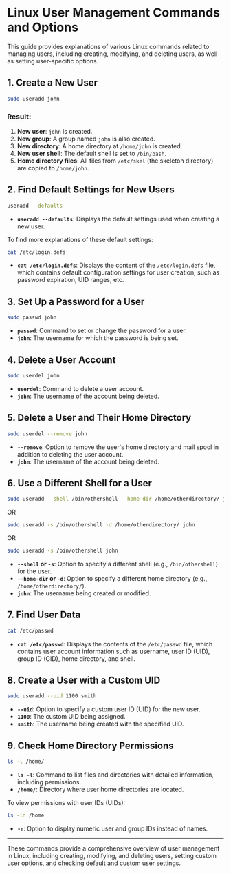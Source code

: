 # Linux User Management Commands and Options

This guide provides explanations of various Linux commands related to managing users, including creating, modifying, and deleting users, as well as setting user-specific options.

## 1. Create a New User

```bash
sudo useradd john
```

### Result:

1. **New user**: `john` is created.
2. **New group**: A group named `john` is also created.
3. **New directory**: A home directory at `/home/john` is created.
4. **New user shell**: The default shell is set to `/bin/bash`.
5. **Home directory files**: All files from `/etc/skel` (the skeleton directory) are copied to `/home/john`.

## 2. Find Default Settings for New Users

```bash
useradd --defaults
```

- **`useradd --defaults`**: Displays the default settings used when creating a new user.

To find more explanations of these default settings:

```bash
cat /etc/login.defs
```

- **`cat /etc/login.defs`**: Displays the content of the `/etc/login.defs` file, which contains default configuration settings for user creation, such as password expiration, UID ranges, etc.

## 3. Set Up a Password for a User

```bash
sudo passwd john
```

- **`passwd`**: Command to set or change the password for a user.
- **`john`**: The username for which the password is being set.

## 4. Delete a User Account

```bash
sudo userdel john
```

- **`userdel`**: Command to delete a user account.
- **`john`**: The username of the account being deleted.

## 5. Delete a User and Their Home Directory

```bash
sudo userdel --remove john
```

- **`--remove`**: Option to remove the user's home directory and mail spool in addition to deleting the user account.
- **`john`**: The username of the account being deleted.

## 6. Use a Different Shell for a User

```bash
sudo useradd --shell /bin/othershell --home-dir /home/otherdirectory/ john
```

OR

```bash
sudo useradd -s /bin/othershell -d /home/otherdirectory/ john
```

OR

```bash
sudo useradd -s /bin/othershell john
```

- **`--shell` or `-s`**: Option to specify a different shell (e.g., `/bin/othershell`) for the user.
- **`--home-dir` or `-d`**: Option to specify a different home directory (e.g., `/home/otherdirectory/`).
- **`john`**: The username being created or modified.

## 7. Find User Data

```bash
cat /etc/passwd
```

- **`cat /etc/passwd`**: Displays the contents of the `/etc/passwd` file, which contains user account information such as username, user ID (UID), group ID (GID), home directory, and shell.

## 8. Create a User with a Custom UID

```bash
sudo useradd --uid 1100 smith
```

- **`--uid`**: Option to specify a custom user ID (UID) for the new user.
- **`1100`**: The custom UID being assigned.
- **`smith`**: The username being created with the specified UID.

## 9. Check Home Directory Permissions

```bash
ls -l /home/
```

- **`ls -l`**: Command to list files and directories with detailed information, including permissions.
- **`/home/`**: Directory where user home directories are located.

To view permissions with user IDs (UIDs):

```bash
ls -ln /home
```

- **`-n`**: Option to display numeric user and group IDs instead of names.

---

These commands provide a comprehensive overview of user management in Linux, including creating, modifying, and deleting users, setting custom user options, and checking default and custom user settings.
